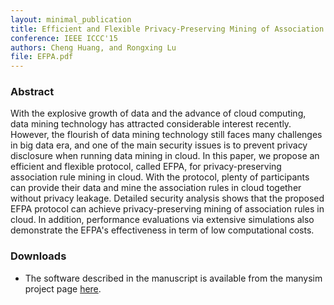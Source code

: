 ```yaml
--- 
layout: minimal_publication
title: Efficient and Flexible Privacy-Preserving Mining of Association Rule in Cloud
conference: IEEE ICCC'15
authors: Cheng Huang, and Rongxing Lu 
file: EFPA.pdf
---
```


### Abstract
With the explosive growth of data and the advance of cloud computing, data mining technology has attracted considerable interest recently. However, the flourish of data mining technology still faces many challenges in big data era, and one of the main security issues is to prevent privacy disclosure when running data mining in cloud. In this paper, we propose an efficient and flexible protocol, called EFPA, for privacy-preserving association rule mining in cloud. With the protocol, plenty of participants can provide their data and mine the association rules in cloud together without privacy leakage. Detailed security analysis shows that the proposed EFPA protocol can achieve privacy-preserving mining of association rules in cloud. In addition, performance evaluations via extensive simulations also demonstrate the EFPA's effectiveness in term of low computational costs.

### Downloads
- The software described in the manuscript is available from the manysim project page [here](http://www3.ntu.edu.sg/home/rxlu/project/index.htm#iccc-mining).

